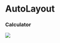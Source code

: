 # AutoLayout

### Calculator

![](https://user-images.githubusercontent.com/73588175/165223821-de10e2ed-e58a-46da-a47d-918d1b51d9a6.png)

